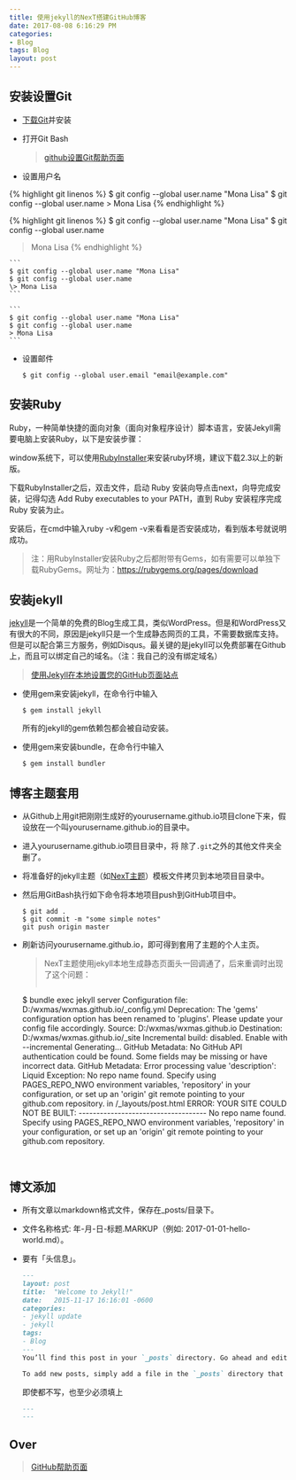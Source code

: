 ```yaml
---
title: 使用jekyll的NexT搭建GitHub博客
date: 2017-08-08 6:16:29 PM 
categories:
- Blog
tags: Blog
layout: post
---
```


## 安装设置Git ##

- [下载Git](https://git-scm.com/downloads)并安装
- 打开Git Bash

	>[github设置Git帮助页面](https://help.github.com/articles/set-up-git/) 

- 设置用户名

{% highlight git linenos %}
$ git config --global user.name "Mona Lisa"
$ git config --global user.name
\> Mona Lisa
{% endhighlight %}

{% highlight git linenos %}
$ git config --global user.name "Mona Lisa"
$ git config --global user.name
> Mona Lisa
{% endhighlight %}

	```
	$ git config --global user.name "Mona Lisa"
	$ git config --global user.name
	\> Mona Lisa
	```

	```
	$ git config --global user.name "Mona Lisa"
	$ git config --global user.name
	> Mona Lisa
	```

- 设置邮件 

	```git
	$ git config --global user.email "email@example.com"
	```

## 安装Ruby ##

Ruby，一种简单快捷的面向对象（面向对象程序设计）脚本语言，安装Jekyll需要电脑上安装Ruby，以下是安装步骤：

window系统下，可以使用[RubyInstaller](http://rubyinstaller.org/downloads/)来安装ruby环境，建议下载2.3以上的新版。

下载RubyInstaller之后，双击文件，启动 Ruby 安装向导点击next，向导完成安装，记得勾选 Add Ruby executables to your PATH，直到 Ruby 安装程序完成 Ruby 安装为止。

安装后，在cmd中输入ruby -v和gem -v来看看是否安装成功，看到版本号就说明成功。

> 注：用RubyInstaller安装Ruby之后都附带有Gems，如有需要可以单独下载RubyGems。网址为：https://rubygems.org/pages/download

## 安装jekyll ##

[jekyll](http://jekyllcn.com/)是一个简单的免费的Blog生成工具，类似WordPress。但是和WordPress又有很大的不同，原因是jekyll只是一个生成静态网页的工具，不需要数据库支持。但是可以配合第三方服务，例如Disqus。最关键的是jekyll可以免费部署在Github上，而且可以绑定自己的域名。（注：我自己的没有绑定域名）

>[使用Jekyll在本地设置您的GitHub页面站点](https://help.github.com/articles/setting-up-your-github-pages-site-locally-with-jekyll/)

- 使用gem来安装jekyll，在命令行中输入

	`$ gem install jekyll`

	所有的jekyll的gem依赖包都会被自动安装。

- 使用gem来安装bundle，在命令行中输入

	`$ gem install bundler`

## 博客主题套用 ##

- 从Github上用git把刚刚生成好的yourusername.github.io项目clone下来，假设放在一个叫yourusername.github.io的目录中。
- 进入yourusername.github.io项目目录中，将 除了`.git`之外的其他文件夹全删了。
- 将准备好的jekyll主题（如[NexT主题](http://theme-next.simpleyyt.com/)）模板文件拷贝到本地项目目录中。
- 然后用GitBash执行如下命令将本地项目push到GitHub项目中。

	```git
	$ git add .
	$ git commit -m "some simple notes"
	git push origin master
	```

- 刷新访问yourusername.github.io，即可得到套用了主题的个人主页。

	>NexT主题使用jekyll本地生成静态页面头一回调通了，后来重调时出现了这个问题：
	>```jekyll 
	$ bundle exec jekyll server
	Configuration file: D:/wxmas/wxmas.github.io/_config.yml
       Deprecation: The 'gems' configuration option has been renamed to 'plugins'. Please update your config file accordingly.
            Source: D:/wxmas/wxmas.github.io
       Destination: D:/wxmas/wxmas.github.io/_site
	Incremental build: disabled. Enable with --incremental
      Generating...
	GitHub Metadata: No GitHub API authentication could be found. Some fields may be missing or have incorrect data.
	GitHub Metadata: Error processing value 'description':
	Liquid Exception: No repo name found. Specify using PAGES_REPO_NWO environment variables, 'repository' in your configuration, or set up an 'origin' git remote pointing to your github.com repository. in /_layouts/post.html
             ERROR: YOUR SITE COULD NOT BE BUILT:
                    ------------------------------------
                    No repo name found. Specify using PAGES_REPO_NWO environment variables, 'repository' in your configuration, or set up an 'origin' git remote pointing to your github.com repository.
	```


## 博文添加 ##

- 所有文章以markdown格式文件，保存在_posts/目录下。
- 文件名称格式: 年-月-日-标题.MARKUP（例如: 2017-01-01-hello-world.md）。
- 要有「头信息」。
	
	```markdown
	---
	layout: post
	title:  "Welcome to Jekyll!"
	date:   2015-11-17 16:16:01 -0600
	categories: 
	- jekyll update
	- jekyll
	tags:
	- Blog
	---
	You’ll find this post in your `_posts` directory. Go ahead and edit it and re-build the site to see your changes. You can rebuild the site in many different ways, but the most common way is to run `bundle exec jekyll serve`, which launches a web server and auto-regenerates your site when a file is updated.

	To add new posts, simply add a file in the `_posts` directory that follows the convention `YYYY-MM-DD-name-of-post.ext` and includes the necessary front matter. Take a look at the source for this post to get an idea about how it works.

	````

	即使都不写，也至少必须填上
	
	```markdown
	---
	---
	````

## Over ##

>[GitHub帮助页面](https://help.github.com/)